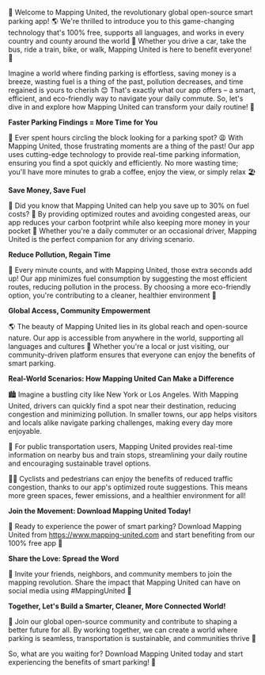 🚀 Welcome to Mapping United, the revolutionary global open-source smart parking app! 🌎 We're thrilled to introduce you to this game-changing technology that's 100% free, supports all languages, and works in every country and county around the world 🌟 Whether you drive a car, take the bus, ride a train, bike, or walk, Mapping United is here to benefit everyone! 🌈

Imagine a world where finding parking is effortless, saving money is a breeze, wasting fuel is a thing of the past, pollution decreases, and time regained is yours to cherish 😊 That's exactly what our app offers – a smart, efficient, and eco-friendly way to navigate your daily commute. So, let's dive in and explore how Mapping United can transform your daily routine! 🚗

**Faster Parking Findings = More Time for You**

💨 Ever spent hours circling the block looking for a parking spot? 😩 With Mapping United, those frustrating moments are a thing of the past! Our app uses cutting-edge technology to provide real-time parking information, ensuring you find a spot quickly and efficiently. No more wasting time; you'll have more minutes to grab a coffee, enjoy the view, or simply relax 🏖️

**Save Money, Save Fuel**

💸 Did you know that Mapping United can help you save up to 30% on fuel costs? 🚀 By providing optimized routes and avoiding congested areas, our app reduces your carbon footprint while also keeping more money in your pocket 💸 Whether you're a daily commuter or an occasional driver, Mapping United is the perfect companion for any driving scenario.

**Reduce Pollution, Regain Time**

🌟 Every minute counts, and with Mapping United, those extra seconds add up! Our app minimizes fuel consumption by suggesting the most efficient routes, reducing pollution in the process. By choosing a more eco-friendly option, you're contributing to a cleaner, healthier environment 🌿

**Global Access, Community Empowerment**

🌎 The beauty of Mapping United lies in its global reach and open-source nature. Our app is accessible from anywhere in the world, supporting all languages and cultures 🌈 Whether you're a local or just visiting, our community-driven platform ensures that everyone can enjoy the benefits of smart parking.

**Real-World Scenarios: How Mapping United Can Make a Difference**

🏙️ Imagine a bustling city like New York or Los Angeles. With Mapping United, drivers can quickly find a spot near their destination, reducing congestion and minimizing pollution. In smaller towns, our app helps visitors and locals alike navigate parking challenges, making every day more enjoyable.

🚂 For public transportation users, Mapping United provides real-time information on nearby bus and train stops, streamlining your daily routine and encouraging sustainable travel options.

🚴‍♀️ Cyclists and pedestrians can enjoy the benefits of reduced traffic congestion, thanks to our app's optimized route suggestions. This means more green spaces, fewer emissions, and a healthier environment for all!

**Join the Movement: Download Mapping United Today!**

📲 Ready to experience the power of smart parking? Download Mapping United from https://www.mapping-united.com and start benefiting from our 100% free app 🎉

**Share the Love: Spread the Word**

📨 Invite your friends, neighbors, and community members to join the mapping revolution. Share the impact that Mapping United can have on social media using #MappingUnited 💬

**Together, Let's Build a Smarter, Cleaner, More Connected World!**

💪 Join our global open-source community and contribute to shaping a better future for all. By working together, we can create a world where parking is seamless, transportation is sustainable, and communities thrive 🌈

So, what are you waiting for? Download Mapping United today and start experiencing the benefits of smart parking! 🚀